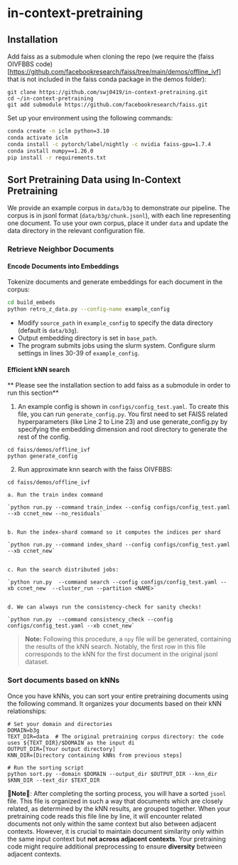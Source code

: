 
# in-context-pretraining

## Installation
Add faiss as a submodule when cloning the repo (we require the (faiss OIVFBBS code)[https://github.com/facebookresearch/faiss/tree/main/demos/offline_ivf] that is not included in the faiss conda package in the demos folder):

```
git clone https://github.com/swj0419/in-context-pretraining.git
cd ~/in-context-pretraining
git add submodule https://github.com/facebookresearch/faiss.git
```

Set up your environment using the following commands:

```bash
conda create -n iclm python=3.10
conda activate iclm
conda install -c pytorch/label/nightly -c nvidia faiss-gpu=1.7.4
conda install numpy==1.26.0
pip install -r requirements.txt
```

## Sort Pretraining Data using In-Context Pretraining

We provide an example corpus in `data/b3g` to demonstrate our pipeline. The corpus is in jsonl format (`data/b3g/chunk.jsonl`), with each line representing one document. To use your own corpus, place it under `data` and update the data directory in the relevant configuration file.

### Retrieve Neighbor Documents

#### Encode Documents into Embeddings

Tokenize documents and generate embeddings for each document in the corpus:

```bash
cd build_embeds
python retro_z_data.py --config-name example_config
```

- Modify `source_path` in `example_config` to specify the data directory (default is `data/b3g`).
- Output embedding directory is set in `base_path`.
- The program submits jobs using the slurm system. Configure slurm settings in lines 30-39 of `example_config`.


#### Efficient kNN search
** Please see the installation section to add faiss as a submodule in order to run this section**

1. An example config is shown in `configs/config_test.yaml`. To create this file, you can run `generate_config.py`. You first need to set FAISS related hyperparameters (like Line 2 to Line 23) and use generate_config.py by specifying the embedding dimension and root directory to generate the rest of the config.

```
cd faiss/demos/offline_ivf
python generate_config
```

2. Run approximate knn search with the faiss OIVFBBS:

```
cd faiss/demos/offline_ivf
```

    a. Run the train index command

    `python run.py --command train_index --config configs/config_test.yaml --xb ccnet_new --no_residuals`


    b. Run the index-shard command so it computes the indices per shard

    `python run.py --command index_shard --config configs/config_test.yaml --xb ccnet_new`


    c. Run the search distributed jobs:

    `python run.py  --command search --config configs/config_test.yaml --xb ccnet_new  --cluster_run --partition <NAME>`


    d. We can always run the consistency-check for sanity checks!

    `python run.py  --command consistency_check --config configs/config_test.yaml --xb ccnet_new`

<!--
```
cd knn_search/offline_ivf
python generate_config.py > config_test.yaml
python run.py --command train_index --config config_test.yaml --xb b3g

``` -->

> **Note:** Following this procedure, a `npy` file will be generated, containing the results of the kNN search. Notably, the first row in this file corresponds to the kNN for the first document in the original jsonl dataset.


### Sort documents based on kNNs
Once you have kNNs, you can sort your entire pretraining documents using the following command. It organizes your documents based on their kNN relationships:
```
# Set your domain and directories
DOMAIN=b3g
TEXT_DIR=data  # The original pretraining corpus directory: the code uses ${TEXT_DIR}/$DOMAIN as the input di
OUTPUT_DIR=[Your output directory]
KNN_DIR=[Directory containing kNNs from previous steps]

# Run the sorting script
python sort.py --domain $DOMAIN --output_dir $OUTPUT_DIR --knn_dir $KNN_DIR --text_dir $TEXT_DIR
```


🚨**Note**🚨: After completing the sorting process, you will have a sorted `jsonl` file. This file is organized in such a way that documents which are closely related, as determined by the kNN results, are grouped together. When your pretraining code reads this file line by line, it will encounter related documents not only within the same context but also between adjacent contexts. However, it is crucial to maintain document similarity only within the same input context but **not across adjacent contexts**. Your pretraining code might require additional preprocessing to ensure **diversity** between adjacent contexts.

